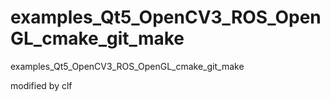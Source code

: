 # examples_Qt5_OpenCV3_ROS_OpenGL_cmake_git_make 
examples_Qt5_OpenCV3_ROS_OpenGL_cmake_git_make


modified by clf


